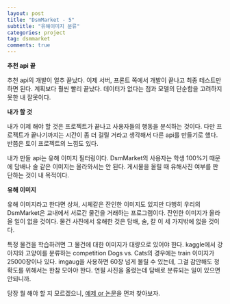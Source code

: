 ```yaml
---
layout: post
title: "DsmMarket - 5"
subtitle: "유해이미지 분류"
categories: project
tag: dsmmarket
comments: true
---
```


**추천 api 끝**

추천 api의 개발이 얼추 끝났다. 이제 서버, 프론트 쪽에서 개발이 끝나고 최종 테스트만 하면 된다. 계획보다 훨씬 빨리 끝났다. 데이터가 없다는 점과 모델의 단순함을 고려하지 못한 내 잘못이다. 

**내가 할 것**

내가 이제 해야 할 것은 프로젝트가 끝나고 사용자들의 행동을 분석하는 것이다. 다만 프로젝트가 끝나기까지는 시간이 좀 더 걸릴 거라고 생각해서 다른 api를 만들기로 했다. 반쯤은 토이 프로젝트의 느낌도 있다.

내가 만들 api는 유해 이미지 필터링이다. DsmMarket의 사용자는 학생 100%기 때문에 담배나 술 같은 이미지는 올라와서는 안 된다. 게시물을 올릴 때 유해사진 여부를 판단하는 것이 내 목적이다.

**유해 이미지**

유해 이미지라고 한다면 상처, 시체같은 잔인한 이미지도 있지만 다행히 우리의 DsmMarket은 교내에서 서로간 물건을 거래하는 프로그램이다. 잔인한 이미지가 올라올 일이 없을 것이다. 물건 사진에서 유해한 것은 담배, 술, 칼 이 세 가지밖에 없을 것이다.

특정 물건을 학습하려면 그 물건에 대한 이미지가 대량으로 있어야 한다. kaggle에서 강아지와 고양이를 분류하는 competition Dogs vs. Cats의 경우에는 train 이미지가 25000장이나 있다. imgaug을 사용하면 60장 넘게 불릴 수 있는데, 그걸 감안해도 정확도를 위해서는 한참 모아야 한다. 연필 사진을 올렸는데 담배로 분류되는 일이 있으면 안되니까.

당장 뭘 해야 할 지 모르겠으니, [예제 or 논문](<https://plannoa.github.io/data/2019/09/12/object-detection/>)을 먼저 찾아보자.